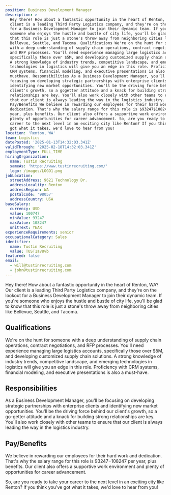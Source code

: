 ```yaml
---
position: Business Development Manager
description: >-
  Hey there! How about a fantastic opportunity in the heart of Renton, WA? Our
  client is a leading Third Party Logistics company, and they're on the lookout
  for a Business Development Manager to join their dynamic team. If you're
  someone who enjoys the hustle and bustle of city life, you'll be glad to know
  that this role is just a stone's throw away from neighboring cities like
  Bellevue, Seattle, and Tacoma. Qualifications We're on the hunt for someone
  with a deep understanding of supply chain operations, contract negotiations,
  and RFP processes. You'll need experience managing large logistics accounts,
  specifically those over $5M, and developing customized supply chain solutions.
  A strong knowledge of industry trends, competitive landscape, and emerging
  technologies in logistics will give you an edge in this role. Proficiency with
  CRM systems, financial modeling, and executive presentations is also a
  musthave. Responsibilities As a Business Development Manager, you'll be
  focusing on developing strategic partnerships with enterprise clients and
  identifying new market opportunities. You'll be the driving force behind our
  client's growth, so a gogetter attitude and a knack for building strong
  relationships are key. You'll also work closely with other teams to ensure
  that our client is always leading the way in the logistics industry.
  Pay/Benefits We believe in rewarding our employees for their hard work and
  dedication. That's why the salary range for this role is $93247$108247 per
  year, plus benefits. Our client also offers a supportive work environment and
  plenty of opportunities for career advancement. So, are you ready to take your
  career to the next level in an exciting city like Renton? If you think you've
  got what it takes, we'd love to hear from you!
location: 'Renton, WA'
team: Logistics
datePosted: '2025-01-13T14:32:03.341Z'
validThrough: '2025-02-18T14:32:03.341Z'
employmentType: FULL_TIME
hiringOrganization:
  name: Tustin Recruiting
  sameAs: 'https://www.tustinrecruiting.com/'
  logo: /images/LOGO1.png
jobLocation:
  streetAddress: 9621 Technology Dr.
  addressLocality: Renton
  addressRegion: WA
  postalCode: '98057'
  addressCountry: USA
baseSalary:
  currency: USD
  value: 100747
  minValue: 93247
  maxValue: 108247
  unitText: YEAR
experienceRequirements: senior
occupationalCategory: Sales
identifier:
  name: Tustin Recruiting
  value: TUST1av8vb
featured: false
email:
  - will@tustinrecruiting.com
  - john@tustinrecruiting.com
---
```




Hey there! How about a fantastic opportunity in the heart of Renton, WA? Our client is a leading Third Party Logistics company, and they're on the lookout for a Business Development Manager to join their dynamic team. If you're someone who enjoys the hustle and bustle of city life, you'll be glad to know that this role is just a stone's throw away from neighboring cities like Bellevue, Seattle, and Tacoma.

## Qualifications 
We're on the hunt for someone with a deep understanding of supply chain operations, contract negotiations, and RFP processes. You'll need experience managing large logistics accounts, specifically those over $5M, and developing customized supply chain solutions. A strong knowledge of industry trends, competitive landscape, and emerging technologies in logistics will give you an edge in this role. Proficiency with CRM systems, financial modeling, and executive presentations is also a must-have. 

## Responsibilities 
As a Business Development Manager, you'll be focusing on developing strategic partnerships with enterprise clients and identifying new market opportunities. You'll be the driving force behind our client's growth, so a go-getter attitude and a knack for building strong relationships are key. You'll also work closely with other teams to ensure that our client is always leading the way in the logistics industry. 

## Pay/Benefits 
We believe in rewarding our employees for their hard work and dedication. That's why the salary range for this role is $93247-$108247 per year, plus benefits. Our client also offers a supportive work environment and plenty of opportunities for career advancement. 

So, are you ready to take your career to the next level in an exciting city like Renton? If you think you've got what it takes, we'd love to hear from you!
